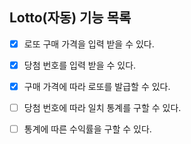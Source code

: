 ## Lotto(자동) 기능 목록

- [x] 로또 구매 가격을 입력 받을 수 있다.
- [x] 당첨 번호를 입력 받을 수 있다.
- [x] 구매 가격에 따라 로또를 발급할 수 있다.
- [ ] 당첨 번호에 따라 일치 통계를 구할 수 있다.
- [ ] 통계에 따른 수익률을 구할 수 있다.

